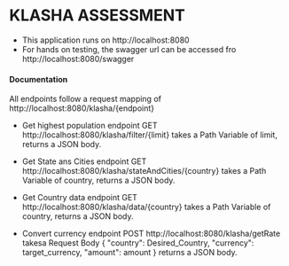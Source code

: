# **KLASHA ASSESSMENT**

* This application runs on http://localhost:8080
* For hands on testing, the swagger url can be accessed fro http://localhost:8080/swagger

#### **Documentation**
All endpoints follow a request mapping of http://localhost:8080/klasha/{endpoint}

* Get highest population endpoint 
GET http://localhost:8080/klasha/filter/{limit} takes a Path Variable of limit, returns a JSON body.

* Get State ans Cities endpoint GET http://localhost:8080/klasha/stateAndCities/{country} takes a Path Variable of country, returns a JSON body.

* Get Country data endpoint GET http://localhost:8080/klasha/data/{country} takes a Path Variable of country, returns a JSON body.

* Convert currency endpoint POST http://localhost:8080/klasha/getRate takesa Request Body {
  "country": Desired_Country,
  "currency": target_currency,
  "amount": amount
  } returns a JSON body.
